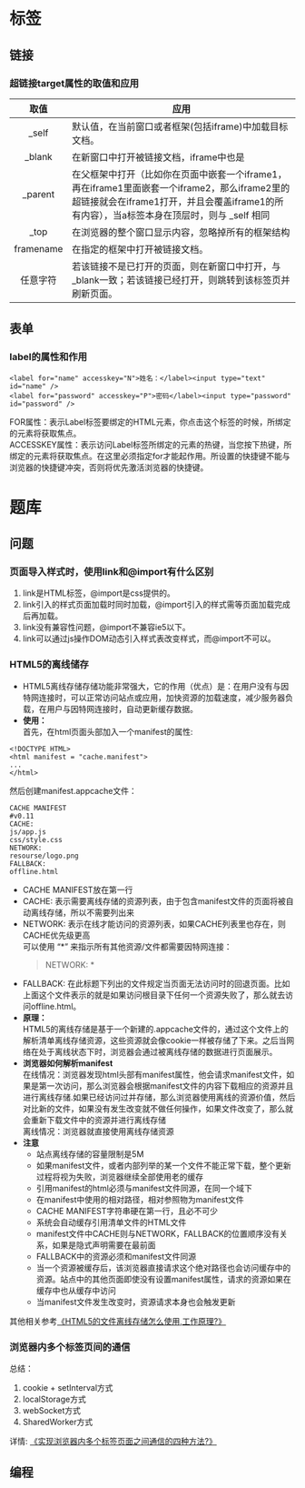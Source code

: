 # 标签
## 链接
### 超链接target属性的取值和应用
| 取值 | 应用 |
| :----: | ----- |
| _self | 默认值，在当前窗口或者框架(包括iframe)中加载目标文档。 |
| _blank | 在新窗口中打开被链接文档，iframe中也是 |
| _parent |  在父框架中打开（比如你在页面中嵌套一个iframe1，再在iframe1里面嵌套一个iframe2，那么iframe2里的超链接就会在iframe1打开，并且会覆盖iframe1的所有内容），当a标签本身在顶层时，则与 _self 相同 |
| _top | 在浏览器的整个窗口显示内容，忽略掉所有的框架结构 |
| framename | 在指定的框架中打开被链接文档。 |
| 任意字符 | 若该链接不是已打开的页面，则在新窗口中打开，与_blank一致；若该链接已经打开，则跳转到该标签页并刷新页面。 |  
## 表单 
### label的属性和作用
```
<label for="name" accesskey="N">姓名：</label><input type="text" id="name" />
<label for="password" accesskey="P">密码</label><input type="password" id="password" />
```
FOR属性：表示Label标签要绑定的HTML元素，你点击这个标签的时候，所绑定的元素将获取焦点。    
ACCESSKEY属性：表示访问Label标签所绑定的元素的热键，当您按下热键，所绑定的元素将获取焦点。在这里必须指定for才能起作用。所设置的快捷键不能与浏览器的快捷键冲突，否则将优先激活浏览器的快捷键。

# 题库
## 问题
### 页面导入样式时，使用link和@import有什么区别   
1. link是HTML标签，@import是css提供的。   
2. link引入的样式页面加载时同时加载，@import引入的样式需等页面加载完成后再加载。   
3. link没有兼容性问题，@import不兼容ie5以下。   
4. link可以通过js操作DOM动态引入样式表改变样式，而@import不可以。   

### HTML5的离线储存
* HTML5离线存储存储功能非常强大，它的作用（优点）是：在用户没有与因特网连接时，可以正常访问站点或应用，加快资源的加载速度，减少服务器负载，在用户与因特网连接时，自动更新缓存数据。   
* **使用：**   
首先，在html页面头部加入一个manifest的属性:
```
<!DOCTYPE HTML>
<html manifest = "cache.manifest">
...
</html>
```
然后创建manifest.appcache文件：
```
CACHE MANIFEST
#v0.11
CACHE:
js/app.js
css/style.css
NETWORK:
resourse/logo.png
FALLBACK:
offline.html
```
  * CACHE MANIFEST放在第一行
  * CACHE: 表示需要离线存储的资源列表，由于包含manifest文件的页面将被自动离线存储，所以不需要列出来
  * NETWORK: 表示在线才能访问的资源列表，如果CACHE列表里也存在，则CACHE优先级更高   
    可以使用 “*” 来指示所有其他资源/文件都需要因特网连接：
    > NETWORK: *
  * FALLBACK: 在此标题下列出的文件规定当页面无法访问时的回退页面。比如上面这个文件表示的就是如果访问根目录下任何一个资源失败了，那么就去访问offline.html。
* **原理：**   
HTML5的离线存储是基于一个新建的.appcache文件的，通过这个文件上的解析清单离线存储资源，这些资源就会像cookie一样被存储了下来。之后当网络在处于离线状态下时，浏览器会通过被离线存储的数据进行页面展示。
* **浏览器如何解析manifest**    
在线情况：浏览器发现html头部有manifest属性，他会请求manifest文件，如果是第一次访问，那么浏览器会根据manifest文件的内容下载相应的资源并且进行离线存储.如果已经访问过并存储，那么浏览器使用离线的资源价值，然后对比新的文件，如果没有发生改变就不做任何操作，如果文件改变了，那么就会重新下载文件中的资源并进行离线存储   
离线情况：浏览器就直接使用离线存储资源  
* **注意**   
  * 站点离线存储的容量限制是5M
  * 如果manifest文件，或者内部列举的某一个文件不能正常下载，整个更新过程将视为失败，浏览器继续全部使用老的缓存
  * 引用manifest的html必须与manifest文件同源，在同一个域下
  * 在manifest中使用的相对路径，相对参照物为manifest文件
  * CACHE MANIFEST字符串硬在第一行，且必不可少
  * 系统会自动缓存引用清单文件的HTML文件
  * manifest文件中CACHE则与NETWORK，FALLBACK的位置顺序没有关系，如果是隐式声明需要在最前面
  * FALLBACK中的资源必须和manifest文件同源
  * 当一个资源被缓存后，该浏览器直接请求这个绝对路径也会访问缓存中的资源。站点中的其他页面即使没有设置manifest属性，请求的资源如果在缓存中也从缓存中访问
  * 当manifest文件发生改变时，资源请求本身也会触发更新  

其他相关参考[《HTML5的文件离线存储怎么使用,工作原理?》](https://juejin.cn/post/6844903902727372807)   
### 浏览器内多个标签页间的通信
总结：   
1. cookie + setInterval方式
2. localStorage方式
3. webSocket方式
4. SharedWorker方式     

详情: [《实现浏览器内多个标签页面之间通信的四种方法?》](https://blog.csdn.net/weixin_46399753/article/details/105211771)

## 编程